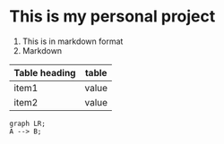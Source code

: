 # This is my personal project

1. This is in markdown format
2. Markdown

|Table heading| table |
|-----|---|
|item1 | value
item2| value


```mermaid
graph LR;
A --> B;

```